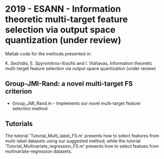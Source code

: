 # 2019 - ESANN - Information theoretic multi-target feature selection via output space quantization (under review)

Matlab code for the methods presented in:

K. Sechidis, E. Spyromitros-Xioufis and I. Vlahavas, Information theoretic multi-target feature selection via output space quantization (under review)

##  Group-JMI-Rand: a novel multi-target FS criterion
* Group_JMI_Rand.m - Implements our novel multi-target feature selection method 

## Tutorials
The tutorial 'Tutorial_Multi_label_FS.m' presents how to select features from multi-label datasets using our suggested method, while the tutorial 'Tutorial_Multivariate_regression_FS.m' presents how to select featues from multivariate-regression datasets. 


